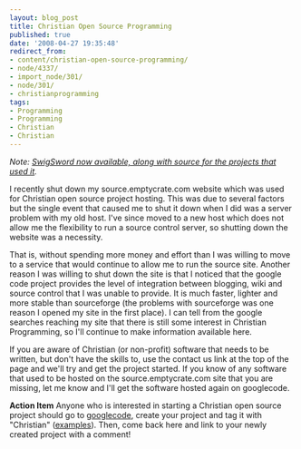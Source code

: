 ```yaml
---
layout: blog_post
title: Christian Open Source Programming
published: true
date: '2008-04-27 19:35:48'
redirect_from:
- content/christian-open-source-programming/
- node/4337/
- import_node/301/
- node/301/
- christianprogramming
tags:
- Programming
- Programming
- Christian
- Christian
---
```


*Note: [SwigSword now available, along with source for the projects that used it](/import_node/362).*

I recently shut down my source.emptycrate.com website which was used for Christian open source project hosting. This was due to several factors but the single event that caused me to shut it down when I did was a server problem with my old host. I've since moved to a new host which does not allow me the flexibility to run a source control server, so shutting down the website was a necessity. 

That is, without spending more money and effort than I was willing to move to a service that would continue to allow me to run the source site. Another reason I was willing to shut down the site is that I noticed that the google code project provides the level of integration between blogging, wiki and source control that I was unable to provide. It is much faster, lighter and more stable than sourceforge (the problems with sourceforge was one reason I opened my site in the first place). I can tell from the google searches reaching my site that there is still some interest in Christian Programming, so I'll continue to make information available here. 

If you are aware of Christian (or non-profit) software that needs to be written, but don't have the skills to, use the contact us link at the top of the page and we'll try and get the project started. If you know of any software that used to be hosted on the source.emptycrate.com site that you are missing, let me know and I'll get the software hosted again on googlecode. 

**Action Item** Anyone who is interested in starting a Christian open source project should go to [googlecode](http://code.google.com/), create your project and tag it with "Christian" ([examples](http://code.google.com/hosting/search?q=label:Christian)). Then, come back here and link to your newly created project with a comment!
